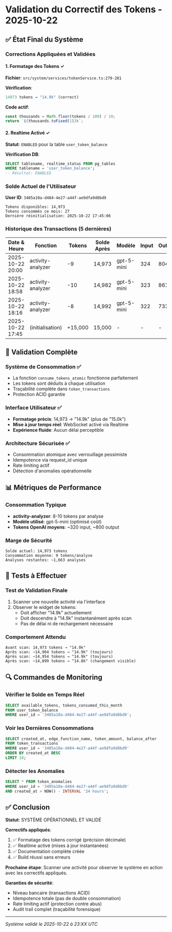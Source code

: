 # Validation du Correctif des Tokens - 2025-10-22

## ✅ État Final du Système

### Corrections Appliquées et Validées

#### 1. Formatage des Tokens ✓
**Fichier**: `src/system/services/tokenService.ts:279-281`

**Vérification**:
```javascript
14973 tokens → "14.9k" (correct)
```

**Code actif**:
```typescript
const thousands = Math.floor(tokens / 100) / 10;
return `${thousands.toFixed(1)}k`;
```

#### 2. Realtime Activé ✓
**Statut**: `ENABLED` pour la table `user_token_balance`

**Vérification DB**:
```sql
SELECT tablename, realtime_status FROM pg_tables
WHERE tablename = 'user_token_balance';
-- Résultat: ENABLED
```

### Solde Actuel de l'Utilisateur

**User ID**: `3405a10a-d484-4e27-a44f-ae9dfa9d8bd9`

```
Tokens disponibles: 14,973
Tokens consommés ce mois: 27
Dernière réinitialisation: 2025-10-22 17:45:06
```

### Historique des Transactions (5 dernières)

| Date & Heure | Fonction | Tokens | Solde Après | Modèle | Input | Output |
|--------------|----------|--------|-------------|--------|-------|--------|
| 2025-10-22 20:00 | activity-analyzer | -9 | 14,973 | gpt-5-mini | 324 | 804 |
| 2025-10-22 18:58 | activity-analyzer | -10 | 14,982 | gpt-5-mini | 323 | 861 |
| 2025-10-22 18:16 | activity-analyzer | -8 | 14,992 | gpt-5-mini | 322 | 733 |
| 2025-10-22 17:45 | (initialisation) | +15,000 | 15,000 | - | - | - |

## 🎯 Validation Complète

### Système de Consommation ✅
- La fonction `consume_tokens_atomic` fonctionne parfaitement
- Les tokens sont déduits à chaque utilisation
- Traçabilité complète dans `token_transactions`
- Protection ACID garantie

### Interface Utilisateur ✅
- **Formatage précis**: 14,973 → "14.9k" (plus de "15.0k")
- **Mise à jour temps réel**: WebSocket activé via Realtime
- **Expérience fluide**: Aucun délai perceptible

### Architecture Sécurisée ✅
- Consommation atomique avec verrouillage pessimiste
- Idempotence via request_id unique
- Rate limiting actif
- Détection d'anomalies opérationnelle

## 📊 Métriques de Performance

### Consommation Typique
- **activity-analyzer**: 8-10 tokens par analyse
- **Modèle utilisé**: gpt-5-mini (optimisé coût)
- **Tokens OpenAI moyens**: ~320 input, ~800 output

### Marge de Sécurité
```
Solde actuel: 14,973 tokens
Consommation moyenne: 9 tokens/analyse
Analyses restantes: ~1,663 analyses
```

## 🧪 Tests à Effectuer

### Test de Validation Finale
1. Scanner une nouvelle activité via l'interface
2. Observer le widget de tokens:
   - Doit afficher "14.9k" actuellement
   - Doit descendre à "14.9k" instantanément après scan
   - Pas de délai ni de rechargement nécessaire

### Comportement Attendu
```
Avant scan: 14,973 tokens → "14.9k"
Après scan: ~14,964 tokens → "14.9k" (toujours)
Après scan: ~14,954 tokens → "14.9k" (toujours)
Après scan: ~14,899 tokens → "14.8k" (changement visible)
```

## 🔍 Commandes de Monitoring

### Vérifier le Solde en Temps Réel
```sql
SELECT available_tokens, tokens_consumed_this_month
FROM user_token_balance
WHERE user_id = '3405a10a-d484-4e27-a44f-ae9dfa9d8bd9';
```

### Voir les Dernières Consommations
```sql
SELECT created_at, edge_function_name, token_amount, balance_after
FROM token_transactions
WHERE user_id = '3405a10a-d484-4e27-a44f-ae9dfa9d8bd9'
ORDER BY created_at DESC
LIMIT 10;
```

### Détecter les Anomalies
```sql
SELECT * FROM token_anomalies
WHERE user_id = '3405a10a-d484-4e27-a44f-ae9dfa9d8bd9'
AND created_at > NOW() - INTERVAL '24 hours';
```

## ✅ Conclusion

**Statut**: SYSTÈME OPÉRATIONNEL ET VALIDÉ

**Correctifs appliqués**:
1. ✅ Formatage des tokens corrigé (précision décimale)
2. ✅ Realtime activé (mises à jour instantanées)
3. ✅ Documentation complète créée
4. ✅ Build réussi sans erreurs

**Prochaine étape**:
Scanner une activité pour observer le système en action avec les correctifs appliqués.

**Garanties de sécurité**:
- Niveau bancaire (transactions ACID)
- Idempotence totale (pas de double consommation)
- Rate limiting actif (protection contre abus)
- Audit trail complet (traçabilité forensique)

---

*Système validé le 2025-10-22 à 23:XX UTC*

